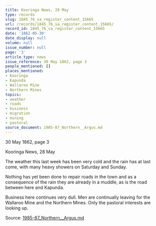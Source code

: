 ```yaml
---
title: Kooringa News, 28 May
type: records
slug: 1845_76_sa_register_content_15665
url: /records/1845_76_sa_register_content_15665/
record_id: 1845_76_sa_register_content_15665
date: '1862-05-30'
date_display: null
volume: null
issue_number: null
page: '3'
article_type: news
issue_reference: 30 May 1862, page 3
people_mentioned: []
places_mentioned:
- Kooringa
- Kapunda
- Wallaroo Mine
- Northern Mines
topics:
- weather
- roads
- business
- migration
- mining
- pastoral
source_document: 1985-87_Northern__Argus.md
---
```


30 May 1862, page 3

Kooringa News, 28 May

The weather this last week has been very cold and the rain has at last come, with many heavy showers on Saturday and Sunday.

Nothing has yet been done to repair roads in the town and as a consequence of the rain they are already in a muddle, as is the road between here and Kapunda.

Business here continues very dull.  Men are continually leaving for the Wallaroo Mine and the Northern Mines.  Only the pastoral interests are looking up.

Source: [1985-87_Northern__Argus.md](/downloads/markdown/1985-87_Northern__Argus.md)
